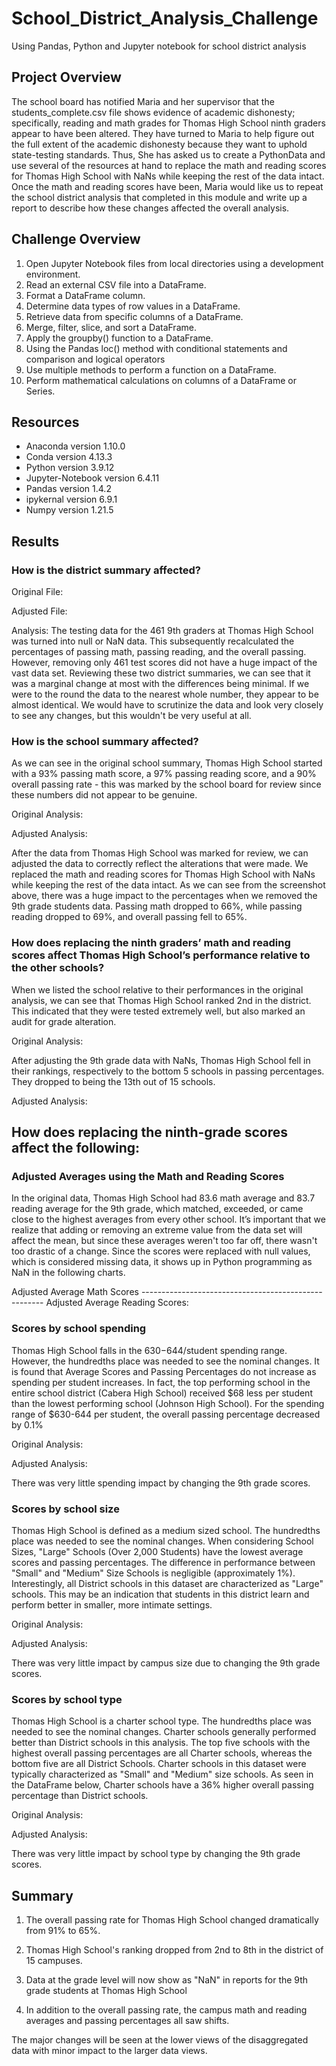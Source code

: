 # School_District_Analysis_Challenge

Using Pandas, Python and Jupyter notebook for school district analysis

## Project Overview

The school board has notified Maria and her supervisor that the students_complete.csv file shows evidence of academic dishonesty; specifically, reading and math grades for Thomas High School ninth graders appear to have been altered. They have turned to Maria to help figure out the full extent of the academic dishonesty because they want to uphold state-testing standards. Thus, She has asked us to create a PythonData and use several of the resources at hand to replace the math and reading scores for Thomas High School with NaNs while keeping the rest of the data intact. Once the math and reading scores have been, Maria would like us to repeat the school district analysis that completed in this module and write up a report to describe how these changes affected the overall analysis.

## Challenge Overview

1. Open Jupyter Notebook files from local directories using a development environment.
2. Read an external CSV file into a DataFrame.
3. Format a DataFrame column.
4. Determine data types of row values in a DataFrame.
5. Retrieve data from specific columns of a DataFrame.
6. Merge, filter, slice, and sort a DataFrame.
7. Apply the groupby() function to a DataFrame.
8. Using the Pandas loc() method with conditional statements and comparison and logical operators
9. Use multiple methods to perform a function on a DataFrame.
10. Perform mathematical calculations on columns of a DataFrame or Series.

## Resources

- Anaconda version 1.10.0
- Conda version 4.13.3
- Python version 3.9.12
- Jupyter-Notebook version 6.4.11
- Pandas version 1.4.2
- ipykernal version 6.9.1
- Numpy version 1.21.5

## Results

### How is the district summary affected?

Original File:

Adjusted File:

Analysis: The testing data for the 461 9th graders at Thomas High School was turned into null or NaN data. This subsequently recalculated the percentages of passing math, passing reading, and the overall passing. However, removing only 461 test scores did not have a huge impact of the vast data set. Reviewing these two district summaries, we can see that it was a marginal change at most with the differences being minimal. If we were to the round the data to the nearest whole number, they appear to be almost identical. We would have to scrutinize the data and look very closely to see any changes, but this wouldn't be very useful at all.

### How is the school summary affected?

As we can see in the original school summary, Thomas High School started with a 93% passing math score, a 97% passing reading score, and a 90% overall passing rate - this was marked by the school board for review since these numbers did not appear to be genuine.

Original Analysis:


Adjusted Analysis:


After the data from Thomas High School was marked for review, we can adjusted the data to correctly reflect the alterations that were made. We replaced the math and reading scores for Thomas High School with NaNs while keeping the rest of the data intact. As we can see from the screenshot above, there was a huge impact to the percentages when we removed the 9th grade students data. Passing math dropped to 66%, while passing reading dropped to 69%, and overall passing fell to 65%.

### How does replacing the ninth graders’ math and reading scores affect Thomas High School’s performance relative to the other schools?

When we listed the school relative to their performances in the original analysis, we can see that Thomas High School ranked 2nd in the district. This indicated that they were tested extremely well, but also marked an audit for grade alteration.

Original Analysis:


After adjusting the 9th grade data with NaNs, Thomas High School fell in their rankings, respectively to the bottom 5 schools in passing percentages. They dropped to being the 13th out of 15 schools.

Adjusted Analysis:


## How does replacing the ninth-grade scores affect the following:

### Adjusted Averages using the Math and Reading Scores

In the original data, Thomas High School had 83.6 math average and 83.7 reading average for the 9th grade, which matched, exceeded, or came close to the highest averages from every other school. It’s important that we realize that adding or removing an extreme value from the data set will affect the mean, but since these averages weren't too far off, there wasn't too drastic of a change. Since the scores were replaced with null values, which is considered missing data, it shows up in Python programming as NaN in the following charts.

Adjusted Average Math Scores ----------------------------------------------------- Adjusted Average Reading Scores:




### Scores by school spending

Thomas High School falls in the $630-$644/student spending range. However, the hundredths place was needed to see the nominal changes. It is found that Average Scores and Passing Percentages do not increase as spending per student increases. In fact, the top performing school in the entire school district (Cabera High School) received $68 less per student than the lowest performing school (Johnson High School). For the spending range of $630-644 per student, the overall passing percentage decreased by 0.1%

Original Analysis:


Adjusted Analysis:


There was very little spending impact by changing the 9th grade scores.

### Scores by school size

Thomas High School is defined as a medium sized school.
The hundredths place was needed to see the nominal changes.
When considering School Sizes, "Large" Schools (Over 2,000 Students) have the lowest average scores and passing percentages. The difference in performance between "Small" and "Medium" Size Schools is negligible (approximately 1%). Interestingly, all District schools in this dataset are characterized as "Large" schools.
This may be an indication that students in this district learn and perform better in smaller, more intimate settings.

Original Analysis:


Adjusted Analysis:


There was very little impact by campus size due to changing the 9th grade scores.

### Scores by school type

Thomas High School is a charter school type.
The hundredths place was needed to see the nominal changes.
Charter schools generally performed better than District schools in this analysis.
The top five schools with the highest overall passing percentages are all Charter schools, whereas the bottom five are all District Schools.
Charter schools in this dataset were typically characterized as "Small" and "Medium" size schools.
As seen in the DataFrame below, Charter schools have a 36% higher overall passing percentage than District schools.

Original Analysis:


Adjusted Analysis:


There was very little impact by school type by changing the 9th grade scores.

## Summary

1. The overall passing rate for Thomas High School changed dramatically from 91% to 65%.

2. Thomas High School's ranking dropped from 2nd to 8th in the district of 15 campuses.

3. Data at the grade level will now show as "NaN" in reports for the 9th grade students at Thomas High School

4. In addition to the overall passing rate, the campus math and reading averages and passing percentages all saw shifts.

The major changes will be seen at the lower views of the disaggregated data with minor impact to the larger data views.
